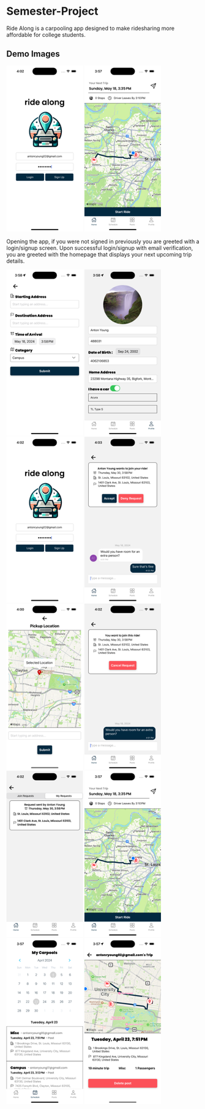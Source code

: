 # Semester-Project

Ride Along is a carpooling app designed to make ridesharing more affordable for college students.

## Demo Images

<p align="left">
  <img src="./images/image5.png" alt="Image 5" width="200">
  <img src="./images/image11.png" alt="Image 11" width="200">
</p>
Opening the app, if you were not signed in previously you are greeted with a login/signup screen. Upon successful login/signup with email verification, you are greeted with the homepage that displays your next upcoming trip details.

<p align="left">
  <img src="./images/image3.png" alt="Image 3" width="200">
  <img src="./images/image4.png" alt="Image 4" width="200">
  <img src="./images/image5.png" alt="Image 5" width="200">
  <img src="./images/image6.png" alt="Image 6" width="200">
  <img src="./images/image7.png" alt="Image 7" width="200">
  <img src="./images/image8.png" alt="Image 8" width="200">
  <img src="./images/image9.png" alt="Image 9" width="200">
  <img src="./images/image11.png" alt="Image 11" width="200">
  <img src="./images/image12.png" alt="Image 12" width="200">
  <img src="./images/image13.png" alt="Image 13" width="200">
</p>

